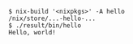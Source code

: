 ```console example=b
$ nix-build '<nixpkgs>' -A hello
/nix/store/...-hello-...
$ ./result/bin/hello
Hello, world!
```
